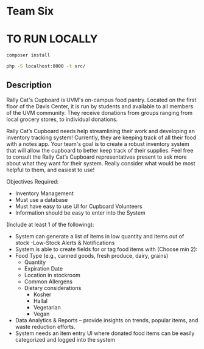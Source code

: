 # Team Six

# TO RUN LOCALLY
```bash
composer install
```

```bash
php -S localhost:8000 -t src/
```


## Description

Rally Cat's Cupboard is UVM's on-campus food pantry. Located on the first floor of the Davis Center, it is run by students and available to all members of the UVM community. They receive donations from groups ranging from local grocery stores, to individual donations. 

Rally Cat’s Cupboard needs help streamlining their work and developing an inventory tracking system! Currently, they are keeping track of all their food with a notes app. Your team's goal is to create a robust inventory system that will allow the cupboard to better keep track of their supplies. Feel free to consult the Rally Cat’s Cupboard representatives present to ask more about what they want for their system. Really consider what would be most helpful to them, and easiest to use!

Objectives
Required: 
- Inventory Management
- Must use a database 
- Must have easy to use UI for Cupboard Volunteers
- Information should be easy to enter into the System

(Include at least 1 of the following):
- System can generate a list of items in low quantity and items out of stock
-Low-Stock Alerts & Notifications
- System is able to create fields for or tag food items with (Choose min 2):
- Food Type  (e.g., canned goods, fresh produce, dairy, grains)
    - Quantity
    - Expiration Date
    - Location in stockroom
    - Common Allergens
    - Dietary considerations
        - Kosher
        - Hallal
        - Vegetarian
        - Vegan
- Data Analytics & Reports – provide insights on trends, popular items, and waste reduction efforts.
- System needs an item entry UI where donated food items can be easily categorized and logged into the system 
